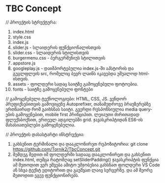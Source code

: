 # TBC Concept
// პროექტის სტრუქტურა:
1. index.html
2. style.css
3. index.js
4. slider.js - სლაიდერის ფუნქციონალისთვის
5. slider.css - სლაიდერის სტილისთვის
6. burgermenu.css - ბურგერმენიუს სტილითვის
7. appstore.js
8. googleplay.js - დაიმპორტებულია index.js-ში აპსტორის და გუგლფლეის src, რომელიც ბევრ ლაინს იკავებდა უშუალოდ html-ისთვის.
9. assets - ფოლდერი სადაც საიტზე გამოყენებული ფოტოებია.
10. fonts - საიტზე გამოყენებული ფონტები

// გამოყენებული ტექნოლოგიები:
HTML, CSS, JS. 
ვენდორ პრეფიქსებითვის გამოვიყენე Autoprefixer, თანამედროვე ბრაუზერებზე ერთნაირად რომ გაიხსნას საიტი. 
გვერდი რესპონსიულია media query-ების გამოყენებით, mobile first პრინციპით. ლეიაუთი ძირითადად ფლექსბოქსით, ერთეულ ადგილებში grid. ჯავასკრიპტიდან ES6-ის მახასიათებლები გამოყენებულია. 

// პროექტის დასასტარტი ინსტრუქცია:
1. გახსენით ტერმინალი და დააკლონირეთ რეპოზიტორია:  git clone https://github.com/Tornik2/TbcConcept.git
2. შემდეგ შედით იმ ფოლდერში სადააც დააკლონირეთ და გახსენით index.html, თუმცა რატომღაც setSliderPadding() ჯავასკრიპტის ფუნქცია ამ მეთოდით ვერ ეშვება ამიტო უმჯობესია გახსნათ ფოლდერი VS Code ან სხვა ტექსტ ედიტორით და გაუშვათ ლაივ სერვერზე. და ამ მეორე მეთოდით ეგევ ფუნქციონირებს. 
